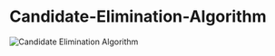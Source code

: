 # Candidate-Elimination-Algorithm
![Candidate Elimination Algorithm](Candidate-Elimination-Algorithm/Candidate-Elimination+Algorithm.jpg?raw=true "Title")
